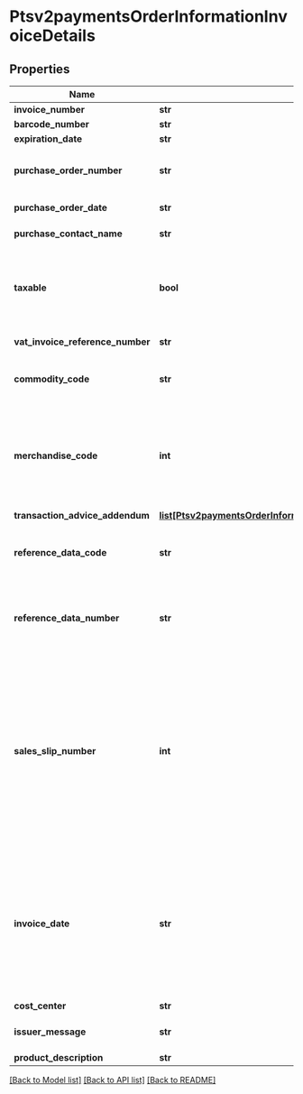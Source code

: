 # Ptsv2paymentsOrderInformationInvoiceDetails

## Properties
Name | Type | Description | Notes
------------ | ------------- | ------------- | -------------
**invoice_number** | **str** | Invoice Number. | [optional] 
**barcode_number** | **str** | Barcode Number. | [optional] 
**expiration_date** | **str** | Expiration Date. | [optional] 
**purchase_order_number** | **str** | Value used by your customer to identify the order. This value is typically a purchase order number. CyberSource recommends that you do not populate the field with all zeros or nines.  | [optional] 
**purchase_order_date** | **str** | Date the order was processed. &#x60;Format: YYYY-MM-DD&#x60;.  | [optional] 
**purchase_contact_name** | **str** | The name of the individual or the company contacted for company authorized purchases.  | [optional] 
**taxable** | **bool** | Flag that indicates whether an order is taxable. This value must be true if the sum of all _lineItems[].taxAmount_ values &gt; 0.  If you do not include any &#x60;lineItems[].taxAmount&#x60; values in your request, CyberSource does not include &#x60;invoiceDetails.taxable&#x60; in the data it sends to the processor.  Possible values:  - **true**  - **false**  | [optional] 
**vat_invoice_reference_number** | **str** | VAT invoice number associated with the transaction.  | [optional] 
**commodity_code** | **str** | International description code of the overall order&#39;s goods or services or the Categorizes purchases for VAT reporting. Contact your acquirer for a list of codes.  | [optional] 
**merchandise_code** | **int** | Identifier for the merchandise. This field is supported only on the processors listed in this field description.  #### American Express Direct Possible value: - 1000: Gift card  #### CyberSource through VisaNet This value must be right justified. In Japan, this value is called a _goods code_.  #### JCN Gateway This value must be right justified. In Japan, this value is called a _goods code_.  | [optional] 
**transaction_advice_addendum** | [**list[Ptsv2paymentsOrderInformationInvoiceDetailsTransactionAdviceAddendum]**](Ptsv2paymentsOrderInformationInvoiceDetailsTransactionAdviceAddendum.md) |  | [optional] 
**reference_data_code** | **str** | Code that identifies the value of the &#x60;referenceDataNumber&#x60; field.  This field is a pass-through, which means that CyberSource does not verify the value or modify it in any way before sending it to the processor.  | [optional] 
**reference_data_number** | **str** | Reference number. The meaning of this value is identified by the value of the &#x60;referenceDataCode&#x60; field.  This field is a pass-through, which means that CyberSource does not verify the value or modify it in any way before sending it to the processor.  | [optional] 
**sales_slip_number** | **int** | Transaction identifier that is generated. You have the option of printing the sales slip number on the receipt. This field is supported only on Cybersource through Visanet and JCN gateway.  Optional field.  #### Card Present processing message If you included this field in the request, the returned value is the value that you sent in the request. If you did not include this field in the request, the system generated this value for you.  The difference between this reply field and the &#x60;processorInformation.systemTraceAuditNumber&#x60; field is that the system generates the system trace audit number (STAN), and you must print the receipt number on the receipt; whereas you can generate the sales slip number, and you can choose to print the sales slip number on the receipt.  | [optional] 
**invoice_date** | **str** | Date of the tax calculation. Use format YYYYMMDD. You can provide a date in the past if you are calculating tax for a refund and want to know what the tax was on the date the order was placed. You can provide a date in the future if you are calculating the tax for a future date, such as an upcoming tax holiday.  The default is the date, in Pacific time, that the bank receives the request. Keep this in mind if you are in a different time zone and want the tax calculated with the rates that are applicable on a specific date.  #### Tax Calculation Optional field for U.S., Canadian, international tax, and value added taxes.  | [optional] 
**cost_center** | **str** | Cost centre of the merchant | [optional] 
**issuer_message** | **str** | Text message from the issuer. If you give the customer a receipt, display this value on the receipt. | [optional] 
**product_description** | **str** | Brief description of item. | [optional] 

[[Back to Model list]](../README.md#documentation-for-models) [[Back to API list]](../README.md#documentation-for-api-endpoints) [[Back to README]](../README.md)


